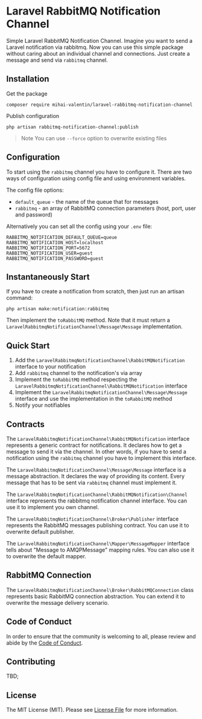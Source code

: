 # Laravel RabbitMQ Notification Channel

Simple Laravel RabbitMQ Notification Channel. Imagine you want to send a Laravel notification via rabbitmq. Now you can
use this simple package without caring about an individual channel and connections. Just create a message and send
via `rabbitmq` channel.

## Installation

Get the package

```shell
composer require mihai-valentin/laravel-rabbitmq-notification-channel
```

Publish configuration

```shell
php artisan rabbitmq-notification-channel:publish
```

> Note
> You can use `--force` option to overwrite existing files

## Configuration

To start using the `rabbitmq` channel you have to configure it. There are two ways of configuration using config file
and using environment variables.

The config file options:
 - `default_queue` - the name of the queue that for messages
 - `rabbitmq` - an array of RabbitMQ connection parameters (host, port, user and password)

Alternatively you can set all the config using your `.env` file:

```shell
RABBITMQ_NOTIFICATION_DEFAULT_QUEUE=queue
RABBITMQ_NOTIFICATION_HOST=localhost
RABBITMQ_NOTIFICATION_PORT=5672
RABBITMQ_NOTIFICATION_USER=guest
RABBITMQ_NOTIFICATION_PASSWORD=guest
```

## Instantaneously Start

If you have to create a notification from scratch, then just run an artisan command:

```shell
php artisan make:notification:rabbitmq
```

Then implement the `toRabbitMQ` method. Note that it must return a `LaravelRabbitmqNotificationChannel\Message\Message`
implementation.

## Quick Start

1. Add the `LaravelRabbitmqNotificationChannel\RabbitMQNotification` interface to your notification
2. Add `rabbitmq` channel to the notification's via array
3. Implement the `toRabbitMQ` method respecting the `LaravelRabbitmqNotificationChannel\RabbitMQNotification` interface
4. Implement the `LaravelRabbitmqNotificationChannel\Message\Message` interface and use the implementation in
   the `toRabbitMQ` method
5. Notify your notifiables

## Contracts

The `LaravelRabbitmqNotificationChannel\RabbitMQNotification` interface represents a generic contract for notifications.
It declares how to get a message to send it via the channel. In other words, if you have to send a notification using
the `rabbitmq` channel you have to implement this interface.

The `LaravelRabbitmqNotificationChannel\Message\Message` interface is a message abstraction. It declares the way of
providing its content. Every message that has to be sent via `rabbitmq` channel must implement it.

The `LaravelRabbitmqNotificationChannel\RabbitMQNotification\Channel` interface represents the rabbitmq notification
channel interface. You can use it to implement you own channel.

The `LaravelRabbitmqNotificationChannel\Broker\Publisher` interface represents the RabbitMQ messages publishing
contract. You can use it to overwrite default publisher.

The `LaravelRabbitmqNotificationChannel\Mapper\MessageMapper` interface tells about "Message to AMQPMessage" mapping
rules. You can also use it to overwrite the default mapper.

## RabbitMQ Connection

The `LaravelRabbitmqNotificationChannel\Broker\RabbitMQConnection` class represents basic RabbitMQ connection
abstraction. You can extend it to overwrite the message delivery scenario.

## Code of Conduct

In order to ensure that the community is welcoming to all, please review and abide by the [Code of Conduct](https://github.com/mihai-valentin/laravel-rabbitmq-notification-channel/blob/master/CODE_OF_CONDUCT.md).

## Contributing

TBD;

## License

The MIT License (MIT). Please see [License File](https://github.com/mihai-valentin/laravel-rabbitmq-notification-channel/blob/master/LICENSE.md) for more information.


